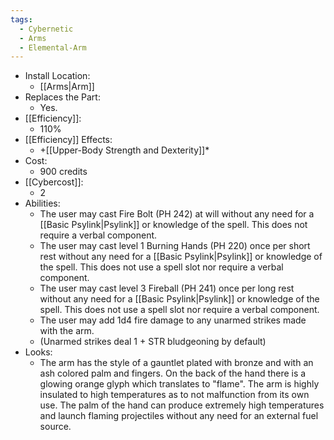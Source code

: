 ```yaml
---
tags:
  - Cybernetic
  - Arms
  - Elemental-Arm
---
```

* Install Location:
	* [[Arms|Arm]]
* Replaces the Part:
	* Yes.
* [[Efficiency]]:
	* 110%
* [[Efficiency]] Effects:
	* +[[Upper-Body Strength and Dexterity]]*
* Cost:
	* 900 credits
* [[Cybercost]]:
	* 2
* Abilities:
	* The user may cast Fire Bolt (PH 242) at will without any need for a [[Basic Psylink|Psylink]] or knowledge of the spell. This does not require a verbal component.
	* The user may cast level 1 Burning Hands (PH 220) once per short rest without any need for a [[Basic Psylink|Psylink]] or knowledge of the spell. This does not use a spell slot nor require a verbal component.
	* The user may cast level 3 Fireball (PH 241) once per long rest without any need for a [[Basic Psylink|Psylink]] or knowledge of the spell. This does not use a spell slot nor require a verbal component.
	* The user may add 1d4 fire damage to any unarmed strikes made with the arm.
	* (Unarmed strikes deal 1 + STR bludgeoning by default)
* Looks:
	* The arm has the style of a gauntlet plated with bronze and with an ash colored palm and fingers. On the back of the hand there is a glowing orange glyph which translates to "flame". The arm is highly insulated to high temperatures as to not malfunction from its own use. The palm of the hand can produce extremely high temperatures and launch flaming projectiles without any need for an external fuel source.